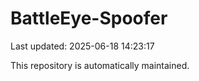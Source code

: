# BattleEye-Spoofer

Last updated: 2025-06-18 14:23:17

This repository is automatically maintained.
